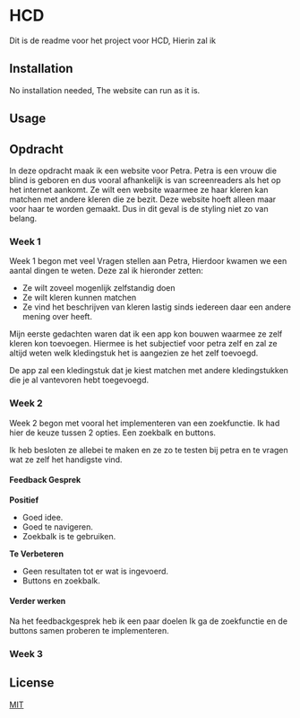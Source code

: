 # HCD

Dit is de readme voor het project voor HCD, Hierin zal ik 

## Installation

No installation needed, The website can run as it is.

## Usage

## Opdracht

In deze opdracht maak ik een website voor Petra.
Petra is een vrouw die blind is geboren en dus vooral afhankelijk is van screenreaders als het op het internet aankomt.
Ze wilt een website waarmee ze haar kleren kan matchen met andere kleren die ze bezit. 
Deze website hoeft alleen maar voor haar te worden gemaakt. Dus in dit geval is de styling niet zo van belang.


### Week 1

Week 1 begon met veel Vragen stellen aan Petra, Hierdoor kwamen we een aantal dingen te weten. Deze zal ik hieronder zetten:

* Ze wilt zoveel mogenlijk zelfstandig doen
* Ze wilt kleren kunnen matchen
* Ze vind het beschrijven van kleren lastig sinds iedereen daar een andere mening over heeft.


Mijn eerste gedachten waren dat ik een app kon bouwen waarmee ze zelf kleren kon toevoegen. Hiermee is het subjectief voor petra zelf en zal ze altijd weten welk kledingstuk het is aangezien ze het zelf toevoegd.

De app zal een kledingstuk dat je kiest matchen met andere kledingstukken die je al vantevoren hebt toegevoegd.


### Week 2

Week 2 begon met vooral het implementeren van een zoekfunctie. Ik had hier de keuze tussen 2 opties. Een zoekbalk en buttons.

Ik heb besloten ze allebei te maken en ze zo te testen bij petra en te vragen wat ze zelf het handigste vind.

#### Feedback Gesprek

<b>Positief</b>

* Goed idee.
* Goed te navigeren.
* Zoekbalk is te gebruiken.

<b>Te Verbeteren</b>

* Geen resultaten tot er wat is ingevoerd.
* Buttons en zoekbalk.

#### Verder werken

Na het feedbackgesprek heb ik een paar doelen
Ik ga de zoekfunctie en de buttons samen proberen te implementeren.

### Week 3


## License

[MIT](https://choosealicense.com/licenses/mit/)